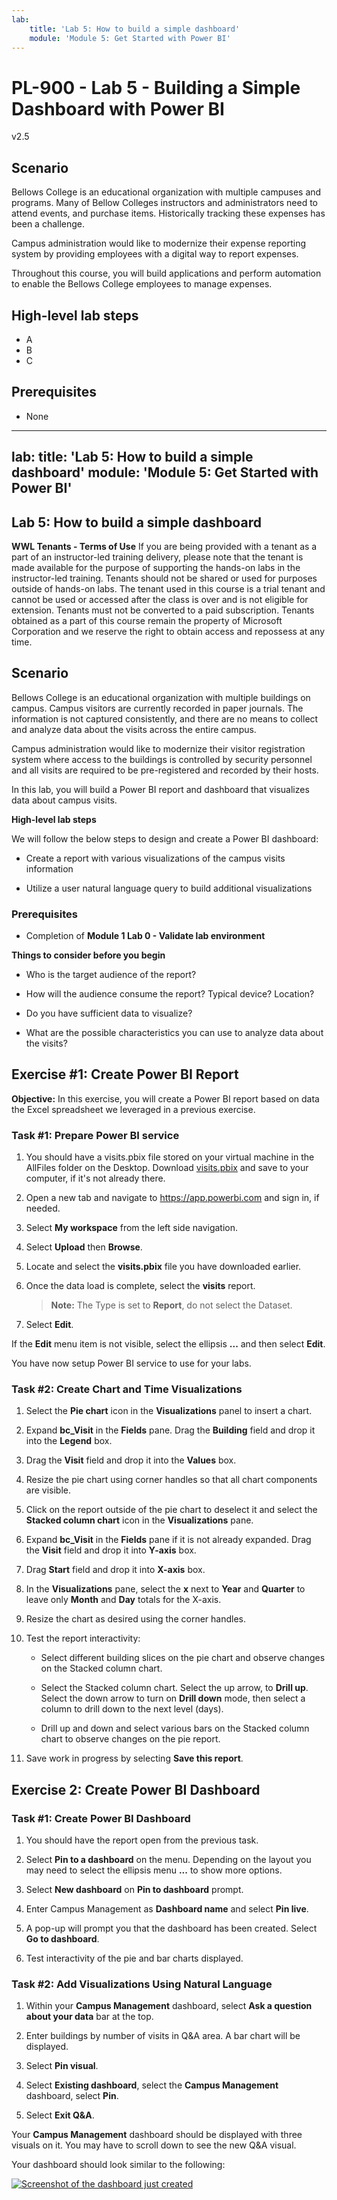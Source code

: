 ```yaml
---
lab:
    title: 'Lab 5: How to build a simple dashboard'
    module: 'Module 5: Get Started with Power BI'
---
```


# PL-900 - Lab 5 - Building a Simple Dashboard with Power BI
v2.5

## Scenario

Bellows College is an educational organization with multiple campuses and programs. Many of Bellow Colleges instructors and administrators need to attend events, and purchase items. Historically tracking these expenses has been a challenge. 

Campus administration would like to modernize their expense reporting system by providing employees with a digital way to report expenses. 

Throughout this course, you will build applications and perform automation to enable the Bellows College employees to manage expenses.

## High-level lab steps

- A
- B
- C 

## Prerequisites

- None











---
lab:
    title: 'Lab 5: How to build a simple dashboard'
    module: 'Module 5: Get Started with Power BI'
---

## Lab 5: How to build a simple dashboard

**WWL Tenants - Terms of Use**
If you are being provided with a tenant as a part of an instructor-led training delivery, please note that the tenant is made available for the purpose of supporting the hands-on labs in the instructor-led training. 
Tenants should not be shared or used for purposes outside of hands-on labs. The tenant used in this course is a trial tenant and cannot be used or accessed after the class is over and is not eligible for extension. 
Tenants must not be converted to a paid subscription. Tenants obtained as a part of this course remain the property of Microsoft Corporation and we reserve the right to obtain access and repossess at any time. 

## Scenario

Bellows College is an educational organization with multiple buildings on campus. Campus visitors are currently recorded in paper journals. The information is not captured consistently, and there are no means to collect and analyze data about the visits across the entire campus.

Campus administration would like to modernize their visitor registration system where access to the buildings is controlled by security personnel and all visits are required to be pre-registered and recorded by their hosts.

In this lab, you will build a Power BI report and dashboard that visualizes data about campus visits.

**High-level lab steps**

We will follow the below steps to design and create a Power BI dashboard:

- Create a report with various visualizations of the campus visits information

- Utilize a user natural language query to build additional visualizations

### Prerequisites

- Completion of **Module 1 Lab 0 - Validate lab environment**

**Things to consider before you begin**

- Who is the target audience of the report?

- How will the audience consume the report? Typical device? Location?

- Do you have sufficient data to visualize?

- What are the possible characteristics you can use to analyze data about the visits?

## Exercise #1: Create Power BI Report

**Objective:** In this exercise, you will create a Power BI report based on data the Excel spreadsheet we leveraged in a previous exercise.

### Task #1: Prepare Power BI service

1. You should have a visits.pbix file stored on your virtual machine in the AllFiles folder on the Desktop. Download [visits.pbix](https://github.com/MicrosoftLearning/PL-900-Microsoft-Power-Platform-Fundamentals/raw/master/Allfiles/visits.pbix) and save to your computer, if it's not already there.

1. Open a new tab and navigate to https://app.powerbi.com and sign in, if needed.

1. Select **My workspace** from the left side navigation.

1. Select **Upload** then **Browse**.

1. Locate and select the **visits.pbix** file you have downloaded earlier.

1. Once the data load is complete, select the **visits** report.

    >**Note:** The Type is set to **Report**, do not select the Dataset.

1. Select **Edit**.

If the **Edit** menu item is not visible, select the ellipsis **...** and then select **Edit**.

You have now setup Power BI service to use for your labs.

### Task #2: Create Chart and Time Visualizations

1. Select the **Pie chart** icon in the **Visualizations** panel to insert a chart.

1. Expand **bc_Visit** in the **Fields** pane. Drag the **Building** field and drop it into the **Legend** box.

1. Drag the **Visit** field and drop it into the **Values** box.

1. Resize the pie chart using corner handles so that all chart components are visible.

1. Click on the report outside of the pie chart to deselect it and select the **Stacked column chart** icon in the **Visualizations** pane.

1. Expand **bc_Visit** in the **Fields** pane if it is not already expanded. Drag the **Visit** field and drop it into **Y-axis** box.

1. Drag **Start** field and drop it into **X-axis** box.

1. In the **Visualizations** pane, select the **x** next to **Year** and **Quarter** to leave only **Month** and **Day** totals for the X-axis.

1. Resize the chart as desired using the corner handles.

1. Test the report interactivity:

	- Select different building slices on the pie chart and observe changes on the Stacked column chart.

	- Select the Stacked column chart. Select the up arrow, to **Drill up**. Select the down arrow to turn on **Drill down** mode, then select a column to drill down to the next level (days).

	- Drill up and down and select various bars on the Stacked column chart to observe changes on the pie report.

1. Save work in progress by selecting **Save this report**.

## Exercise 2: Create Power BI Dashboard

### Task #1: Create Power BI Dashboard

1. You should have the report open from the previous task.

1. Select **Pin to a dashboard** on the menu. Depending on the layout you may need to select the ellipsis menu **...** to show more options.

1. Select **New dashboard** on **Pin to dashboard** prompt.

1. Enter Campus Management as **Dashboard name** and select **Pin live**.

1. A pop-up will prompt you that the dashboard has been created. Select **Go to dashboard**.

1. Test interactivity of the pie and bar charts displayed.

### Task #2: Add Visualizations Using Natural Language

1. Within your **Campus Management** dashboard, select **Ask a question about your data** bar at the top.

1. Enter buildings by number of visits in Q&A area. A bar chart will be displayed.

1. Select **Pin visual**.

1. Select **Existing dashboard**, select the **Campus Management** dashboard, select **Pin**.

1. Select **Exit Q&amp;A**.

Your **Campus Management** dashboard should be displayed with three visuals on it. You may have to scroll down to see the new Q&A visual.

Your dashboard should look similar to the following:

[![Screenshot of the dashboard just created](media/lab-5-power-bi-01.png)](https://github.com/MicrosoftLearning/PL-900-Microsoft-Power-Platform-Fundamentals/blob/master/Instructions/Labs/media/5-powerbi-result.png)

 
